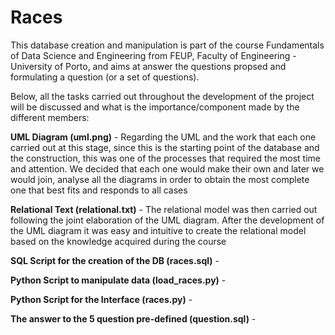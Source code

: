 # Races

This database creation and manipulation is part of the course Fundamentals of Data Science and Engineering from
FEUP, Faculty of Engineering - University of Porto, and aims at answer the questions propsed and formulating a question (or a
set of questions). 

Below, all the tasks carried out throughout the development of the project will be discussed and what is the importance/component made by the different members:

**UML Diagram (uml.png)** - Regarding the UML and the work that each one carried out at this stage, since this is the starting point of the database and the construction, this was one of the processes that required the most time and attention. We decided that each one would make their own and later we would join, analyse all the diagrams in order to obtain the most complete one that best fits and responds to all cases

**Relational Text (relational.txt)** - The relational model was then carried out following the joint elaboration of the UML diagram.
After the development of the UML diagram it was easy and intuitive to create the relational model based on the knowledge acquired during the course

**SQL Script for the creation of the DB (races.sql)** - 

**Python Script to manipulate data (load_races.py)** - 

**Python Script for the Interface (races.py)** - 

**The answer to the 5 question pre-defined (question.sql)** - 
